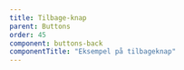 ```yaml
---
title: Tilbage-knap
parent: Buttons
order: 45
component: buttons-back
componentTitle: "Eksempel på tilbageknap"
---
```

